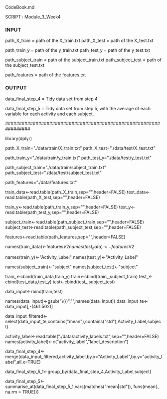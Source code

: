 CodeBook.md

SCRIPT : Module_3_Week4


### INPUT #####

path_X_train = path of the X_train.txt
path_X_test = path of the X_test.txt

path_train_y = path of the y_train.txt
path_test_y = path of the y_test.txt

path_subject_train = path of the subject_train.txt
path_subject_test = path of the subject_test.txt

path_features = path of the features.txt

### OUTPUT ###

data_final_step_4 = Tidy data set from step 4 

data_final_step_5 = Tidy data set from step 5, with the average of each variable for each activity and each subject.

#################################################################

library(dplyr)

path_X_train="./data/train/X_train.txt"
path_X_test="./data/test/X_test.txt"

path_train_y="./data/train/y_train.txt"
path_test_y="./data/test/y_test.txt"

path_subject_train="./data/train/subject_train.txt"
path_subject_test="./data/test/subject_test.txt"

path_features="./data/features.txt"

train_data<-read.table(path_X_train,sep="",header=FALSE)
test_data<-read.table(path_X_test,sep="",header=FALSE)

train_y<-read.table(path_train_y,sep="",header=FALSE)
test_y<-read.table(path_test_y,sep="",header=FALSE)

subject_train<-read.table(path_subject_train,sep="",header=FALSE)
subject_test<-read.table(path_subject_test,sep="",header=FALSE)

features<-read.table(path_features,sep="",header=FALSE)

names(train_data)<-features$V2
names(test_data)<-features$V2

names(train_y)<-"Activity_Label"
names(test_y)<-"Activity_Label"

names(subject_train)<-"subject"
names(subject_test)<-"subject"

train_<-cbind(train_data,train_y)
train<-cbind(train_,subject_train)
test_<-cbind(test_data,test_y)
test<-cbind(test_,subject_test)

data_input<-rbind(train,test)

names(data_input)<-gsub("\\(\\)","",names(data_input))
data_input_te<-data_input[,-(461:502)]

data_input_filtered<-select(data_input_te,contains("mean"),contains("std"),Activity_Label,subject)

activity_label<-read.table("./data/activity_labels.txt",sep="",header=FALSE)
names(activity_label)<-c("activity_label","label_description")

data_final_step_4<-merge(data_input_filtered,activity_label,by.x="Activity_Label",by.y="activity_label",all.x=TRUE)

data_final_step_5_1<-group_by(data_final_step_4,Activity_Label,subject)

data_final_step_5<-summarise_at(data_final_step_5_1,vars(matches("mean|std")), funs(mean(., na.rm = TRUE)))
